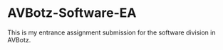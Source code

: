 # AVBotz-Software-EA
This is my entrance assignment submission for the software division in AVBotz.
